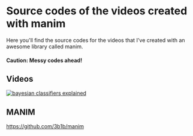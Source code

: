 # Source codes of the videos created with manim
Here you'll find the source codes for the videos that I've created with an awesome library called manim. 
#### Caution: Messy codes ahead! 

## Videos
[![bayesian classifiers explained](https://i.ytimg.com/vi/lFJbZ6LVxN8/mqdefault.jpg)](https://youtu.be/lFJbZ6LVxN8)

## MANIM
https://github.com/3b1b/manim
